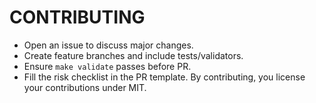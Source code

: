 # CONTRIBUTING
- Open an issue to discuss major changes.
- Create feature branches and include tests/validators.
- Ensure `make validate` passes before PR.
- Fill the risk checklist in the PR template.
By contributing, you license your contributions under MIT.

